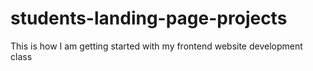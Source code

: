 # students-landing-page-projects
This is how I am getting started with my frontend website development class
